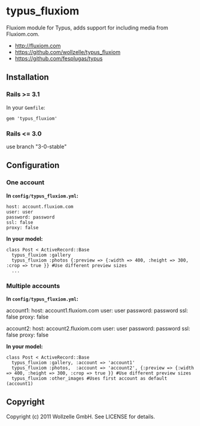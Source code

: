 # typus_fluxiom

Fluxiom module for Typus, adds support for including media from Fluxiom.com.

* http://fluxiom.com
* https://github.com/wollzelle/typus_fluxiom
* https://github.com/fesplugas/typus

## Installation

### Rails >= 3.1

In your `Gemfile`:

    gem 'typus_fluxiom'

### Rails <= 3.0

use branch "3-0-stable"

## Configuration

### One account

**In `config/typus_fluxiom.yml`:**

    host: account.fluxiom.com
    user: user
    password: password
    ssl: false
    proxy: false

**In your model:**

    class Post < ActiveRecord::Base
      typus_fluxiom :gallery
      typus_fluxiom :photos {:preview => {:width => 400, :height => 300, :crop => true }} #Use different preview sizes
      ...

### Multiple accounts

**In `config/typus_fluxiom.yml`:**

  account1:
    host: account1.fluxiom.com
    user: user
    password: password
    ssl: false
    proxy: false

  account2:
    host: account2.fluxiom.com
    user: user
    password: password
    ssl: false
    proxy: false

**In your model:**

    class Post < ActiveRecord::Base
      typus_fluxiom :gallery, :account => 'account1'
      typus_fluxiom :photos,  :account => 'account2', {:preview => {:width => 400, :height => 300, :crop => true }} #Use different preview sizes
      typus_fluxiom :other_images #Uses first account as default (account1)


## Copyright

Copyright (c) 2011 Wollzelle GmbH. See LICENSE for details.